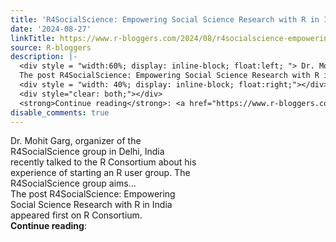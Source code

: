 ```yaml
---
title: 'R4SocialScience: Empowering Social Science Research with R in India'
date: '2024-08-27'
linkTitle: https://www.r-bloggers.com/2024/08/r4socialscience-empowering-social-science-research-with-r-in-india/
source: R-bloggers
description: |-
  <div style = "width:60%; display: inline-block; float:left; "> Dr. Mohit Garg, organizer of the R4SocialScience group in Delhi, India recently talked to the R Consortium about his experience of starting an R user group. The R4SocialScience group aims...<br />
  The post R4SocialScience: Empowering Social Science Research with R in India appeared first on R Consortium.</div>
  <div style = "width: 40%; display: inline-block; float:right;"></div>
  <div style="clear: both;"></div>
  <strong>Continue reading</strong>: <a href="https://www.r-bloggers.com/2024/08/r4socialscience-empowering-social-science-rese ...
disable_comments: true
---
```

<div style = "width:60%; display: inline-block; float:left; "> Dr. Mohit Garg, organizer of the R4SocialScience group in Delhi, India recently talked to the R Consortium about his experience of starting an R user group. The R4SocialScience group aims...<br />
The post R4SocialScience: Empowering Social Science Research with R in India appeared first on R Consortium.</div>
<div style = "width: 40%; display: inline-block; float:right;"></div>
<div style="clear: both;"></div>
<strong>Continue reading</strong>: <a href="https://www.r-bloggers.com/2024/08/r4socialscience-empowering-social-science-rese ...
